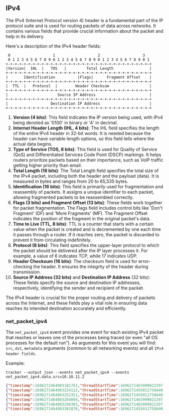 ## IPv4

The IPv4 (Internet Protocol version 4) header is a fundamental part of the IP
protocol suite and is used for routing packets of data across networks. It
contains various fields that provide crucial information about the packet and
help in its delivery.

Here's a description of the IPv4 header fields:

```
 0                   1                   2                   3
 0 1 2 3 4 5 6 7 8 9 0 1 2 3 4 5 6 7 8 9 0 1 2 3 4 5 6 7 8 9 0 1
+-+-+-+-+-+-+-+-+-+-+-+-+-+-+-+-+-+-+-+-+-+-+-+-+-+-+-+-+-+-+-+-+
|Version|  IHL  |   TOS   |         Total Length                |
+-+-+-+-+-+-+-+-+-+-+-+-+-+-+-+-+-+-+-+-+-+-+-+-+-+-+-+-+-+-+-+-+
|       Identification          |Flags|      Fragment Offset    |
+-+-+-+-+-+-+-+-+-+-+-+-+-+-+-+-+-+-+-+-+-+-+-+-+-+-+-+-+-+-+-+-+
|  TTL  |   Protocol  |        Header Checksum                  |
+-+-+-+-+-+-+-+-+-+-+-+-+-+-+-+-+-+-+-+-+-+-+-+-+-+-+-+-+-+-+-+-+
|                      Source IP Address                        |
+-+-+-+-+-+-+-+-+-+-+-+-+-+-+-+-+-+-+-+-+-+-+-+-+-+-+-+-+-+-+-+-+
|                   Destination IP Address                      |
+-+-+-+-+-+-+-+-+-+-+-+-+-+-+-+-+-+-+-+-+-+-+-+-+-+-+-+-+-+-+-+-+
```

1. **Version (4 bits)**: This field indicates the IP version being used, with IPv4 being denoted as '0100' in binary or '4' in decimal.
2. **Internet Header Length (IHL, 4 bits)**: The IHL field specifies the length of the entire IPv4 header in 32-bit words. It is needed because the header can have variable length options, so this field tells where the actual data begins.
3. **Type of Service (TOS, 8 bits)**: This field is used for Quality of Service (QoS) and Differentiated Services Code Point (DSCP) markings. It helps routers prioritize packets based on their importance, such as VoIP traffic getting higher priority than email.
4. **Total Length (16 bits)**: The Total Length field specifies the total size of the IPv4 packet, including both the header and the payload (data). It is measured in bytes and ranges from 20 to 65,535 bytes.
5. **Identification (16 bits)**: This field is primarily used for fragmentation and reassembly of packets. It assigns a unique identifier to each packet, allowing fragmented packets to be reassembled correctly.
6. **Flags (3 bits) and Fragment Offset (13 bits)**: These fields work together for packet fragmentation. The Flags field includes control bits like 'Don't Fragment' (DF) and 'More Fragments' (MF). The Fragment Offset indicates the position of the fragment in the original packet's data.
7. **Time to Live (TTL, 8 bits)**: TTL is a counter that starts with a certain value when the packet is created and is decremented by one each time it passes through a router. If it reaches zero, the packet is discarded to prevent it from circulating indefinitely.
8. **Protocol (8 bits)**: This field specifies the upper-layer protocol to which the packet should be delivered after the IP layer processes it. For example, a value of 6 indicates TCP, while 17 indicates UDP.
9. **Header Checksum (16 bits)**: The checksum field is used for error-checking the header. It ensures the integrity of the header during transmission.
10. **Source IP Address (32 bits)** and **Destination IP Address** (32 bits): These fields specify the source and destination IP addresses, respectively, identifying the sender and recipient of the packet.

The IPv4 header is crucial for the proper routing and delivery of packets across
the Internet, and these fields play a vital role in ensuring data reaches its
intended destination accurately and efficiently.

### net_packet_ipv4

The `net_packet_ipv4` event provides one event for each existing IPv4 packet
that reaches or leaves one of the processes being traced (or even "all OS
processes for the default run"). As arguments for this event you will find:
`src`, `dst`, `metadata` arguments (common to all networking events) and all `IPv4 header
fields`.

Example:

``` console
tracker --output json --events net_packet_ipv4 --events net_packet_ipv4.data.src=10.10.11.2
```

```json
{"timestamp":1696271464003181761,"threadStartTime":1696271463999022297,"processorId":2,"processId":1103574,"cgroupId":5650,"threadId":1103574,"parentProcessId":1098248,"hostProcessId":1103574,"hostThreadId":1103574,"hostParentProcessId":1098248,"userId":1000,"mountNamespace":4026531841,"pidNamespace":4026531836,"processName":"nc","executable":{"path":""},"hostName":"rugged","containerId":"","container":{},"kubernetes":{},"eventId":"2000","eventName":"net_packet_ipv4","matchedPolicies":[""],"argsNum":3,"returnValue":0,"syscall":"socket","stackAddresses":[0],"contextFlags":{"containerStarted":false,"isCompat":false},"threadEntityId":2347021303,"processEntityId":2347021303,"parentEntityId":129643807,"args":[{"name":"src","type":"const char*","value":"10.10.11.2"},{"name":"dst","type":"const char*","value":"10.10.11.2"},{"name":"proto_ipv4","type":"trace.ProtoIPv4","value":{"version":4,"IHL":5,"TOS":0,"length":60,"id":21515,"flags":2,"fragOffset":0,"TTL":64,"protocol":"TCP","checksum":48281,"srcIP":"10.10.11.2","dstIP":"10.10.11.2"}}]}
{"timestamp":1696271464003224112,"threadStartTime":1696271455012758640,"processorId":2,"processId":1103525,"cgroupId":5650,"threadId":1103525,"parentProcessId":1037836,"hostProcessId":1103525,"hostThreadId":1103525,"hostParentProcessId":1037836,"userId":1000,"mountNamespace":4026531841,"pidNamespace":4026531836,"processName":"nc","executable":{"path":""},"hostName":"rugged","containerId":"","container":{},"kubernetes":{},"eventId":"2000","eventName":"net_packet_ipv4","matchedPolicies":[""],"argsNum":3,"returnValue":0,"syscall":"","stackAddresses":[0],"contextFlags":{"containerStarted":false,"isCompat":false},"threadEntityId":2580724346,"processEntityId":2580724346,"parentEntityId":2142180145,"args":[{"name":"src","type":"const char*","value":"10.10.11.2"},{"name":"dst","type":"const char*","value":"10.10.11.2"},{"name":"proto_ipv4","type":"trace.ProtoIPv4","value":{"version":4,"IHL":5,"TOS":0,"length":60,"id":21515,"flags":2,"fragOffset":0,"TTL":64,"protocol":"TCP","checksum":48281,"srcIP":"10.10.11.2","dstIP":"10.10.11.2"}}]}
{"timestamp":1696271464003252321,"threadStartTime":1696271455012758640,"processorId":2,"processId":1103525,"cgroupId":5650,"threadId":1103525,"parentProcessId":1037836,"hostProcessId":1103525,"hostThreadId":1103525,"hostParentProcessId":1037836,"userId":1000,"mountNamespace":4026531841,"pidNamespace":4026531836,"processName":"nc","executable":{"path":""},"hostName":"rugged","containerId":"","container":{},"kubernetes":{},"eventId":"2000","eventName":"net_packet_ipv4","matchedPolicies":[""],"argsNum":3,"returnValue":0,"syscall":"socket","stackAddresses":[0],"contextFlags":{"containerStarted":false,"isCompat":false},"threadEntityId":2580724346,"processEntityId":2580724346,"parentEntityId":2142180145,"args":[{"name":"src","type":"const char*","value":"10.10.11.2"},{"name":"dst","type":"const char*","value":"10.10.11.2"},{"name":"proto_ipv4","type":"trace.ProtoIPv4","value":{"version":4,"IHL":5,"TOS":0,"length":60,"id":0,"flags":2,"fragOffset":0,"TTL":64,"protocol":"TCP","checksum":4261,"srcIP":"10.10.11.2","dstIP":"10.10.11.2"}}]}
{"timestamp":1696271464003264004,"threadStartTime":1696271463999022297,"processorId":2,"processId":1103574,"cgroupId":5650,"threadId":1103574,"parentProcessId":1098248,"hostProcessId":1103574,"hostThreadId":1103574,"hostParentProcessId":1098248,"userId":1000,"mountNamespace":4026531841,"pidNamespace":4026531836,"processName":"nc","executable":{"path":""},"hostName":"rugged","containerId":"","container":{},"kubernetes":{},"eventId":"2000","eventName":"net_packet_ipv4","matchedPolicies":[""],"argsNum":3,"returnValue":0,"syscall":"","stackAddresses":[0],"contextFlags":{"containerStarted":false,"isCompat":false},"threadEntityId":2347021303,"processEntityId":2347021303,"parentEntityId":129643807,"args":[{"name":"src","type":"const char*","value":"10.10.11.2"},{"name":"dst","type":"const char*","value":"10.10.11.2"},{"name":"proto_ipv4","type":"trace.ProtoIPv4","value":{"version":4,"IHL":5,"TOS":0,"length":60,"id":0,"flags":2,"fragOffset":0,"TTL":64,"protocol":"TCP","checksum":4261,"srcIP":"10.10.11.2","dstIP":"10.10.11.2"}}]}
{"timestamp":1696271464003290303,"threadStartTime":1696271463999022297,"processorId":2,"processId":1103574,"cgroupId":5650,"threadId":1103574,"parentProcessId":1098248,"hostProcessId":1103574,"hostThreadId":1103574,"hostParentProcessId":1098248,"userId":1000,"mountNamespace":4026531841,"pidNamespace":4026531836,"processName":"nc","executable":{"path":""},"hostName":"rugged","containerId":"","container":{},"kubernetes":{},"eventId":"2000","eventName":"net_packet_ipv4","matchedPolicies":[""],"argsNum":3,"returnValue":0,"syscall":"socket","stackAddresses":[0],"contextFlags":{"containerStarted":false,"isCompat":false},"threadEntityId":2347021303,"processEntityId":2347021303,"parentEntityId":129643807,"args":[{"name":"src","type":"const char*","value":"10.10.11.2"},{"name":"dst","type":"const char*","value":"10.10.11.2"},{"name":"proto_ipv4","type":"trace.ProtoIPv4","value":{"version":4,"IHL":5,"TOS":0,"length":52,"id":21516,"flags":2,"fragOffset":0,"TTL":64,"protocol":"TCP","checksum":48288,"srcIP":"10.10.11.2","dstIP":"10.10.11.2"}}]}
{"timestamp":1696271464003301870,"threadStartTime":1696271455012758640,"processorId":2,"processId":1103525,"cgroupId":5650,"threadId":1103525,"parentProcessId":1037836,"hostProcessId":1103525,"hostThreadId":1103525,"hostParentProcessId":1037836,"userId":1000,"mountNamespace":4026531841,"pidNamespace":4026531836,"processName":"nc","executable":{"path":""},"hostName":"rugged","containerId":"","container":{},"kubernetes":{},"eventId":"2000","eventName":"net_packet_ipv4","matchedPolicies":[""],"argsNum":3,"returnValue":0,"syscall":"","stackAddresses":[0],"contextFlags":{"containerStarted":false,"isCompat":false},"threadEntityId":2580724346,"processEntityId":2580724346,"parentEntityId":2142180145,"args":[{"name":"src","type":"const char*","value":"10.10.11.2"},{"name":"dst","type":"const char*","value":"10.10.11.2"},{"name":"proto_ipv4","type":"trace.ProtoIPv4","value":{"version":4,"IHL":5,"TOS":0,"length":52,"id":21516,"flags":2,"fragOffset":0,"TTL":64,"protocol":"TCP","checksum":48288,"srcIP":"10.10.11.2","dstIP":"10.10.11.2"}}]}
```
